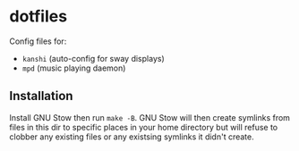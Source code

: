 # dotfiles

Config files for:

* `kanshi` (auto-config for sway displays)
* `mpd` (music playing daemon)

## Installation

Install GNU Stow then run `make -B`. 
GNU Stow will then create symlinks from files in this dir to specific places in your home directory 
but will refuse to clobber any existing files or any existsing symlinks it didn't create.
